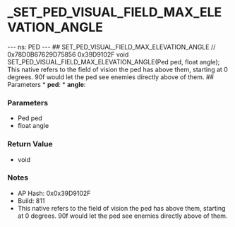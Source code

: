 # _SET_PED_VISUAL_FIELD_MAX_ELEVATION_ANGLE

--- ns: PED --- ## SET_PED_VISUAL_FIELD_MAX_ELEVATION_ANGLE  // 0x78D0B67629D75856 0x39D9102F void SET_PED_VISUAL_FIELD_MAX_ELEVATION_ANGLE(Ped ped, float angle);  This native refers to the field of vision the ped has above them, starting at 0 degrees. 90f would let the ped see enemies directly above of them.  ## Parameters * **ped**: * **angle**:

### Parameters
* Ped ped
* float angle

### Return Value
* void

### Notes
* AP Hash: 0x0x39D9102F
* Build: 811
* This native refers to the field of vision the ped has above them, starting at 0 degrees. 90f would let the ped see enemies directly above of them.

